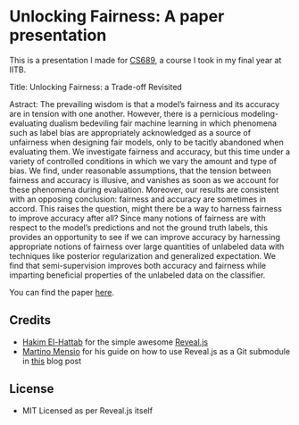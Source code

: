 # Unlocking Fairness: A paper presentation

This is a presentation I made for [CS689](https://sites.google.com/site/harishguruprasad/teaching/topics-in-ml-iitb-aug-2021), a course I took in my final year at IITB. 

Title: Unlocking Fairness: a Trade-off Revisited

Astract: The prevailing wisdom is that a model’s fairness and its accuracy are in tension
with one another. However, there is a pernicious modeling-evaluating dualism
bedeviling fair machine learning in which phenomena such as label bias are appropriately
acknowledged as a source of unfairness when designing fair models,
only to be tacitly abandoned when evaluating them. We investigate fairness and
accuracy, but this time under a variety of controlled conditions in which we vary the
amount and type of bias. We find, under reasonable assumptions, that the tension
between fairness and accuracy is illusive, and vanishes as soon as we account for
these phenomena during evaluation. Moreover, our results are consistent with an
opposing conclusion: fairness and accuracy are sometimes in accord. This raises
the question, might there be a way to harness fairness to improve accuracy after
all? Since many notions of fairness are with respect to the model’s predictions
and not the ground truth labels, this provides an opportunity to see if we can improve
accuracy by harnessing appropriate notions of fairness over large quantities
of unlabeled data with techniques like posterior regularization and generalized
expectation. We find that semi-supervision improves both accuracy and fairness
while imparting beneficial properties of the unlabeled data on the classifier.

You can find the paper [here](https://papers.nips.cc/paper/2019/hash/373e4c5d8edfa8b74fd4b6791d0cf6dc-Abstract.html).

## Credits

* [Hakim El-Hattab](https://twitter.com/hakimel) for the simple awesome [Reveal.js](https://github.com/hakimel/reveal.js)
* [Martino Mensio](https://twitter.com/MartinoMensio) for his guide on how to use Reveal.js as a Git submodule in [this](https://martinomensio.medium.com/how-to-host-reveal-js-slides-on-github-pages-and-have-a-tidy-repository-1a363944c38d) blog post

## License

* MIT Licensed as per Reveal.js itself

